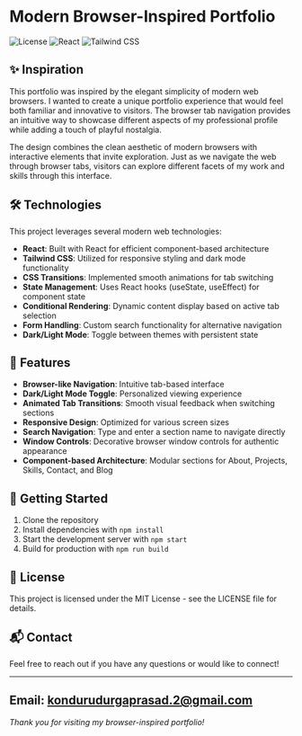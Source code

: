 # Modern Browser-Inspired Portfolio

![License](https://img.shields.io/badge/license-MIT-blue.svg)
![React](https://img.shields.io/badge/React-18.x-61DAFB.svg)
![Tailwind CSS](https://img.shields.io/badge/TailwindCSS-3.x-38B2AC.svg)

## ✨ Inspiration

This portfolio was inspired by the elegant simplicity of modern web browsers. I wanted to create a unique portfolio experience that would feel both familiar and innovative to visitors. The browser tab navigation provides an intuitive way to showcase different aspects of my professional profile while adding a touch of playful nostalgia.

The design combines the clean aesthetic of modern browsers with interactive elements that invite exploration. Just as we navigate the web through browser tabs, visitors can explore different facets of my work and skills through this interface.

## 🛠️ Technologies

This project leverages several modern web technologies:

- **React**: Built with React for efficient component-based architecture
- **Tailwind CSS**: Utilized for responsive styling and dark mode functionality
- **CSS Transitions**: Implemented smooth animations for tab switching
- **State Management**: Uses React hooks (useState, useEffect) for component state
- **Conditional Rendering**: Dynamic content display based on active tab selection
- **Form Handling**: Custom search functionality for alternative navigation
- **Dark/Light Mode**: Toggle between themes with persistent state

## 🌟 Features

- **Browser-like Navigation**: Intuitive tab-based interface
- **Dark/Light Mode Toggle**: Personalized viewing experience
- **Animated Tab Transitions**: Smooth visual feedback when switching sections
- **Responsive Design**: Optimized for various screen sizes
- **Search Navigation**: Type and enter a section name to navigate directly
- **Window Controls**: Decorative browser window controls for authentic appearance
- **Component-based Architecture**: Modular sections for About, Projects, Skills, Contact, and Blog

## 🚀 Getting Started

1. Clone the repository
2. Install dependencies with `npm install`
3. Start the development server with `npm start`
4. Build for production with `npm run build`

## 📝 License

This project is licensed under the MIT License - see the LICENSE file for details.

## 📬 Contact

Feel free to reach out if you have any questions or would like to connect!

---
## Email: kondurudurgaprasad.2@gmail.com

*Thank you for visiting my browser-inspired portfolio!*
